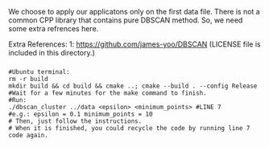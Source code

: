 We choose to apply our applicatons only on the first data file.
There is not a common CPP library that contains pure DBSCAN method. So, we need 
some extra refrences here.

Extra References:
1: https://github.com/james-yoo/DBSCAN
(LICENSE file is included in this directory.)

###
```
#Ubuntu terminal:
rm -r build
mkdir build && cd build && cmake ..; cmake --build . --config Release
#Wait for a few minutes for the make command to finish.
#Run:
./dbscan_cluster ../data <epsilon> <minimum_points> #LINE 7
#e.g.: epsilon = 0.1 minimum_points = 10
# Then, just follow the instructions.
# When it is finished, you could recycle the code by running line 7 code again.
```
